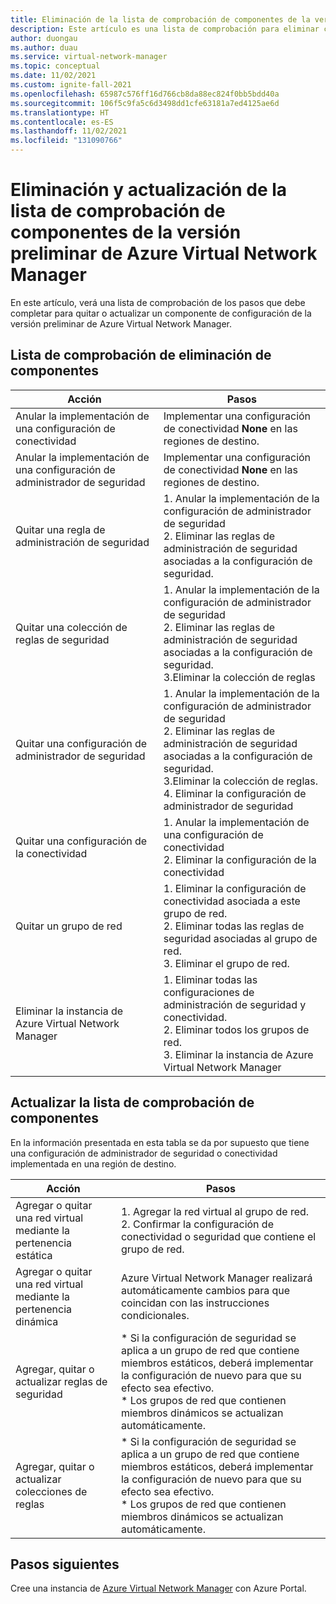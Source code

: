 ```yaml
---
title: Eliminación de la lista de comprobación de componentes de la versión preliminar de Azure Virtual Network Manager
description: Este artículo es una lista de comprobación para eliminar componentes dentro de Azure Virtual Network Manager.
author: duongau
ms.author: duau
ms.service: virtual-network-manager
ms.topic: conceptual
ms.date: 11/02/2021
ms.custom: ignite-fall-2021
ms.openlocfilehash: 65987c576ff16d766cb8da88ec824f0bb5bdd40a
ms.sourcegitcommit: 106f5c9fa5c6d3498dd1cfe63181a7ed4125ae6d
ms.translationtype: HT
ms.contentlocale: es-ES
ms.lasthandoff: 11/02/2021
ms.locfileid: "131090766"
---
```

# <a name="remove-and-update-azure-virtual-network-manager-preview-components-checklist"></a>Eliminación y actualización de la lista de comprobación de componentes de la versión preliminar de Azure Virtual Network Manager

En este artículo, verá una lista de comprobación de los pasos que debe completar para quitar o actualizar un componente de configuración de la versión preliminar de Azure Virtual Network Manager.

## <a name="remove-components-checklist"></a><a name="remove"></a>Lista de comprobación de eliminación de componentes

| Acción | Pasos | 
| ------ | ----- |
| Anular la implementación de una configuración de conectividad | Implementar una configuración de conectividad **None** en las regiones de destino. |
| Anular la implementación de una configuración de administrador de seguridad | Implementar una configuración de conectividad **None** en las regiones de destino. |
| Quitar una regla de administración de seguridad | 1. Anular la implementación de la configuración de administrador de seguridad </br> 2. Eliminar las reglas de administración de seguridad asociadas a la configuración de seguridad. |
| Quitar una colección de reglas de seguridad | 1. Anular la implementación de la configuración de administrador de seguridad </br> 2. Eliminar las reglas de administración de seguridad asociadas a la configuración de seguridad. </br> 3.Eliminar la colección de reglas |
| Quitar una configuración de administrador de seguridad | 1. Anular la implementación de la configuración de administrador de seguridad </br> 2. Eliminar las reglas de administración de seguridad asociadas a la configuración de seguridad. </br> 3.Eliminar la colección de reglas. </br> 4. Eliminar la configuración de administrador de seguridad |
| Quitar una configuración de la conectividad | 1. Anular la implementación de una configuración de conectividad </br> 2. Eliminar la configuración de la conectividad |
| Quitar un grupo de red | 1. Eliminar la configuración de conectividad asociada a este grupo de red. </br> 2. Eliminar todas las reglas de seguridad asociadas al grupo de red. </br> 3. Eliminar el grupo de red. |
| Eliminar la instancia de Azure Virtual Network Manager | 1. Eliminar todas las configuraciones de administración de seguridad y conectividad. </br> 2. Eliminar todos los grupos de red. </br> 3. Eliminar la instancia de Azure Virtual Network Manager |

## <a name="update-components-checklist"></a>Actualizar la lista de comprobación de componentes

En la información presentada en esta tabla se da por supuesto que tiene una configuración de administrador de seguridad o conectividad implementada en una región de destino.

| Acción | Pasos |
| ------ | ----- |
| Agregar o quitar una red virtual mediante la pertenencia estática | 1. Agregar la red virtual al grupo de red. </br> 2. Confirmar la configuración de conectividad o seguridad que contiene el grupo de red. |
| Agregar o quitar una red virtual mediante la pertenencia dinámica | Azure Virtual Network Manager realizará automáticamente cambios para que coincidan con las instrucciones condicionales. |
| Agregar, quitar o actualizar reglas de seguridad | * Si la configuración de seguridad se aplica a un grupo de red que contiene miembros estáticos, deberá implementar la configuración de nuevo para que su efecto sea efectivo. </br> * Los grupos de red que contienen miembros dinámicos se actualizan automáticamente. |
| Agregar, quitar o actualizar colecciones de reglas | * Si la configuración de seguridad se aplica a un grupo de red que contiene miembros estáticos, deberá implementar la configuración de nuevo para que su efecto sea efectivo. </br> * Los grupos de red que contienen miembros dinámicos se actualizan automáticamente. |

## <a name="next-steps"></a>Pasos siguientes

Cree una instancia de [Azure Virtual Network Manager](create-virtual-network-manager-portal.md) con Azure Portal.
